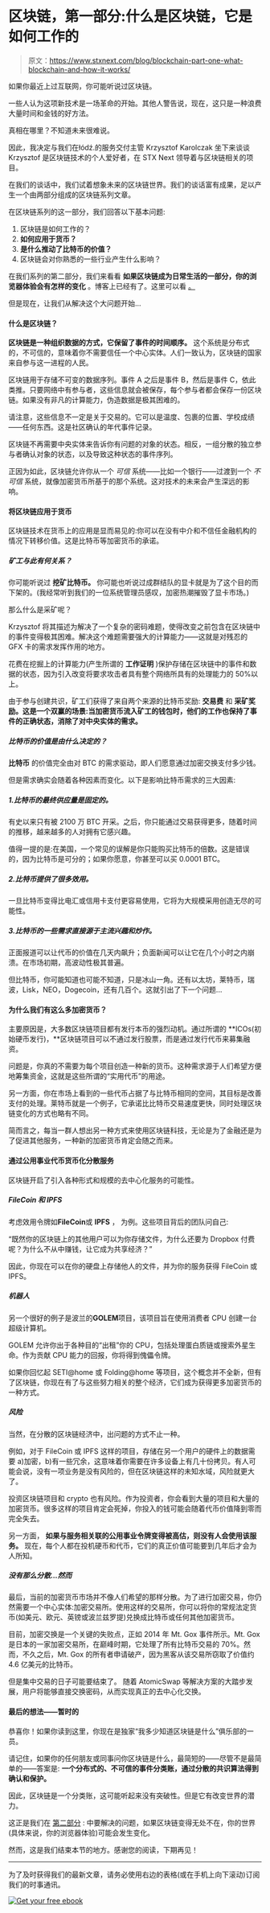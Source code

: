 # 区块链，第一部分:什么是区块链，它是如何工作的

> 原文：<https://www.stxnext.com/blog/blockchain-part-one-what-blockchain-and-how-it-works/>

 如果你最近上过互联网，你可能听说过区块链。

一些人认为这项新技术是一场革命的开始。其他人警告说，现在，这只是一种浪费大量时间和金钱的好方法。

真相在哪里？不知道未来很难说。

因此，我决定与我们在łódź.的服务交付主管 Krzysztof Karolczak 坐下来谈谈 Krzysztof 是区块链技术的个人爱好者，在 STX Next 领导着与区块链相关的项目。

在我们的谈话中，我们试着想象未来的区块链世界。我们的谈话富有成果，足以产生一个由两部分组成的区块链系列文章。

在区块链系列的这一部分，我们回答以下基本问题:

1.  区块链是如何工作的？
2.  **如何应用于货币？**
3.  **是什么推动了比特币的价值？**
4.  区块链会对你熟悉的一些行业产生什么影响？

在我们系列的第二部分，我们来看看 **如果区块链成为日常生活的一部分，你的浏览器体验会有怎样的变化** 。博客上已经有了。这里可以看 [。](/stx-new-blog/blockchain-part-two-how-blockchain-will-change-your-future-browser-experience/)

但是现在，让我们从解决这个大问题开始... 

#### 什么是区块链？

**区块链是一种组织数据的方式，它保留了事件的时间顺序。** 这个系统是分布式的，不可信的，意味着你不需要信任一个中心实体。人们一致认为，区块链的国家来自参与这一进程的人民。

区块链用于存储不可变的数据序列。事件 A 之后是事件 B，然后是事件 C，依此类推。只要网络中有参与者，这些信息就会被保存，每个参与者都会保存一份区块链。如果没有非凡的计算能力，伪造数据是极其困难的。

请注意，这些信息不一定是关于交易的。它可以是温度、包裹的位置、学校成绩——任何东西。这是社区确认的年代事件记录。

区块链不再需要中央实体来告诉你有问题的对象的状态。相反，一组分散的独立参与者确认对象的状态，以及导致这种状态的事件序列。

正因为如此，区块链允许你从一个  *可信* 系统——比如一个银行——过渡到一个  *不可信* 系统，就像加密货币所基于的那个系统。这对技术的未来会产生深远的影响。

#### 将区块链应用于货币

区块链技术在货币上的应用是显而易见的:你可以在没有中介和不信任金融机构的情况下转移价值。这是比特币等加密货币的承诺。

##### 矿工与此有何关系？

你可能听说过  **挖矿比特币。** 你可能也听说过成群结队的显卡就是为了这个目的而下架的。(我经常听到我们的一位系统管理员感叹，加密热潮摧毁了显卡市场。)

那么什么是采矿呢？

Krzysztof 将其描述为解决了一个复杂的密码难题，使得改变之前包含在区块链中的事件变得极其困难。解决这个难题需要强大的计算能力——这就是对残忍的 GFX 卡的需求发挥作用的地方。

花费在挖掘上的计算能力(产生所谓的 **工作证明** )保护存储在区块链中的事件和数据的状态，因为引入改变将要求攻击者具有整个网络所具有的处理能力的 50%以上。

由于参与创建共识，矿工们获得了来自两个来源的比特币奖励: **交易费** 和 **采矿奖励。这是一个双赢的场景:当加密货币流入矿工的钱包时，他们的工作也保持了事件的正确状态，消除了对中央实体的需求。**

##### 比特币的价值是由什么决定的？

**比特币** 的价值完全由对 BTC 的需求驱动，即人们愿意通过加密交换支付多少钱。

但是需求确实会随着各种因素而变化。以下是影响比特币需求的三大因素:

##### 1.比特币的最终供应量是固定的。

有史以来只有被 2100 万 BTC 开采。之后，你只能通过交易获得更多，随着时间的推移，越来越多的人对拥有它感兴趣。

值得一提的是:在美国，一个常见的误解是你只能购买比特币的倍数。这是错误的，因为比特币是可分的；如果你愿意，你甚至可以买 0.0001 BTC。

##### 2.比特币提供了很多效用。

一旦比特币变得比电汇或信用卡支付更容易使用，它将为大规模采用创造无尽的可能性。

##### 3.比特币的一些需求直接源于主流兴趣和炒作。

正面报道可以让代币的价值在几天内飙升；负面新闻可以让它在几个小时之内崩溃。在市场初期，高波动性极其普遍。

但比特币，你可能知道也可能不知道，只是冰山一角。还有以太坊，莱特币，瑞波，Lisk，NEO，Dogecoin，还有几百个。这就引出了下一个问题...

#### 为什么我们有这么多加密货币？

主要原因是，大多数区块链项目都有发行本币的强烈动机。通过所谓的  **ICOs(初始硬币发行)，**区块链项目可以不通过发行股票，而是通过发行代币来募集融资。

问题是，你真的不需要为每个项目创造一种新的货币。这种需求源于人们希望方便地筹集资金，这就是这些所谓的“实用代币”的用途。

另一方面，你在市场上看到的一些代币占据了与比特币相同的空间，其目标是改善支付的处理。莱特币就是一个例子，它承诺比比特币交易速度更快，同时处理区块链变化的方式也略有不同。

简而言之，每当一群人想出另一种方式来使用区块链科技，无论是为了金融还是为了促进其他服务，一种新的加密货币肯定会随之而来。

#### 通过公用事业代币货币化分散服务

区块链开启了引入各种形式和规模的去中心化服务的可能性。

##### FileCoin 和 IPFS

考虑效用令牌如**FileCoin**或  **IPFS** ， 为例。这些项目背后的团队问自己:

“既然你的区块链上的其他用户可以为你存储文件，为什么还要为 Dropbox 付费呢？为什么不从中赚钱，让它成为共享经济？”

因此，你现在可以在你的硬盘上存储他人的文件，并为你的服务获得 FileCoin 或 IPFS。

##### 机器人

另一个很好的例子是波兰的**GOLEM**项目，该项目旨在使用消费者 CPU 创建一台超级计算机。

GOLEM 允许你出于各种目的“出租”你的 CPU，包括处理蛋白质链或搜索外星生命。作为贡献 CPU 能力的回报，你将得到傀儡令牌。

如果你回忆起 SETI@home 或 Folding@home 等项目，这个概念并不全新，但有了区块链，你现在有了与这些努力相关的整个经济，它们成为获得更多加密货币的一种方式。

##### 风险

当然，在分散的区块链经济中，出问题的方式不止一种。

例如，对于 FileCoin 或 IPFS 这样的项目，存储在另一个用户的硬件上的数据需要 a)加密，b)有一些冗余，这意味着你需要在许多设备上有几十份拷贝。有人可能会说，没有一项业务是没有风险的，但在区块链这样的未知水域，风险就更大了。

投资区块链项目和 crypto 也有风险。作为投资者，你会看到大量的项目和大量的加密货币。很多这样的项目肯定会死掉，你投入的钱可能会随着代币价值降到零而完全失去。

另一方面， **如果与服务相关联的公用事业令牌变得被高估，则没有人会使用该服务。** 现在，每个人都在投机硬币和代币，它们的真正价值可能要到几年后才会为人所知。

##### 没有那么分散...然而

最后，当前的加密货币市场并不像人们希望的那样分散。为了进行加密交易，你仍然需要一个中心实体:加密交易所。使用这样的交易所，你可以将你的常规法定货币(如美元、欧元、英镑或波兰兹罗提)兑换成比特币或任何其他加密货币。

目前，加密交换是一个关键的失败点，正如 2014 年 Mt. Gox 事件所示。Mt. Gox 是日本的一家加密交易所，在巅峰时期，它处理了所有比特币交易的 70%。然而，不久之后，Mt. Gox 的所有者申请破产，因为黑客从该交易所窃取了价值约 4.6 亿美元的比特币。

但是集中交易的日子可能要结束了。 随着 AtomicSwap 等解决方案的大踏步发展，用户将能够直接交换密码，从而实现真正的去中心化交换。

#### 最后的想法——暂时的

恭喜你！如果你读到这里，你现在是独家“我多少知道区块链是什么”俱乐部的一员。

请记住，如果你的任何朋友或同事问你区块链是什么，最简短的——尽管不是最简单的——答案是: **一个分布式的、不可信的事件分类账，通过分散的共识算法得到确认和保护。**

因此，区块链是一个分类账，这可能听起来没有突破性。但是它有改变世界的潜力。

这正是我们在  [第二部分](/stx-new-blog/blockchain-part-two-how-blockchain-will-change-your-future-browser-experience/) : 中要解决的问题，如果区块链变得无处不在，你的世界(具体来说，你的浏览器体验)可能会发生变化。

然而，这是我们结束本节的地方。感谢您的阅读，下期再见！

* * *

为了及时获得我们的最新文章，请务必使用右边的表格(或在手机上向下滚动)订阅我们的时事通讯。

[![Get your free ebook](img/9115af701c78dd8154ef102338d8b8d3.png)](https://cta-redirect.hubspot.com/cta/redirect/4542168/d9b230cf-e408-4a04-9e19-94ad3f756ebc)
